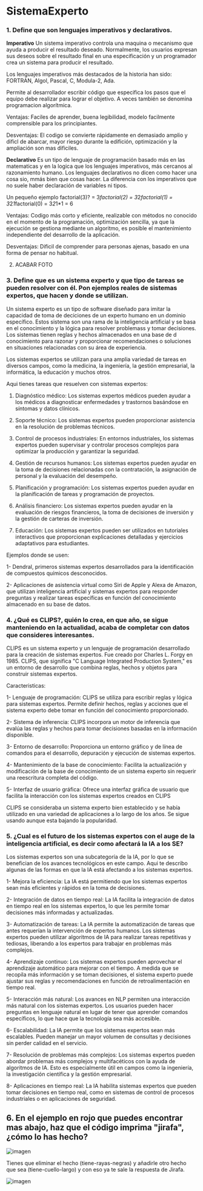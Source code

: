 # SistemaExperto

### **1. Define que son lenguajes imperativos y declarativos.**

**Imperativo**
Un sistema imperativo controla una maquina o mecanismo que ayuda a producir el resultado deseado. Normalmente, los usuarios expresan sus deseos sobre el resultado final en una especificación y un programador crea un sistema para producir el resultado.

Los lenguajes imperativos más destacados de la historia han sido: FORTRAN, Algol,
Pascal, C, Modula-2, Ada.

Permite al desarrollador escribir código que especifica los pasos que el equipo debe realizar para lograr el objetivo. A veces también se denomina programacion algorítmica.

Ventajas: Faciles de aprender, buena legibilidad, modelo facilmente comprensible para los principiantes.

Desventajas: El codigo se convierte rápidamente en demasiado amplio y dificl de abarcar, mayor riesgo durante la edifición, optimización y la ampliación son mas dificiles.

**Declarativo**
Es un tipo de lenguaje de programación basado más en las matematicas y en la logica que los lenguajes imperativos, más cercanos al razonamiento humano. Los lenguajes declarativos no dicen como hacer una cosa sio, mmás bien que cosas hacer. La diferencia con los imperativos que no suele haber declaración de variables ni tipos.

Un pequeño ejemplo  factorial(3)? = 3*factorial(2) = 3*2*factorial(1) = 3*2*1*factorial(0) = 3*2*1*1 = 6

Ventajas: Codigo más corto y eficiente, realizable con métodos no conocido en el momento de la programación, optimización sencilla, ya que la ejecución se gestiona mediante un algoritmo, es posible el mantenimiento independiente del desarrollo de la aplicación.

Desventajas: Dificil de comprender para personas ajenas, basado en una forma de pensar no habitual.


2. ACABAR FOTO




### **3. Define que es un sistema experto y que tipo de tareas se pueden resolver con él. Pon ejemplos reales de sistemas expertos, que hacen y donde se utilizan.**

Un sistema experto es un tipo de software diseñado para imitar la capacidad de toma de deciciones de un experto humano en un dominio específico. Estos sistema son una rama de la inteligencia artificial y se basa en el conocimiento y la lógica para resolver problemass y tomar decisiones. Los sistemas tienen reglas y hechos almacenados en una base de d conocimiento para razonar y proporcionar recomendaciones o soluciones en situaciones relacionadas con su área de experiencia.

Los sistemas expertos se utilizan para una amplia variedad de tareas en diversos campos, como la medicina, la ingeniería, la gestión empresarial, la informática, la educación y muchos otros.

Aqui tienes tareas que resuelven con sistemas expertos:

1. Diagnóstico médico: Los sistemas expertos médicos pueden ayudar a los médicos a diagnosticar enfermedades y trastornos basándose en síntomas y datos clínicos.
   
2. Soporte técnico: Los sistemas expertos pueden proporcionar asistencia en la resolución de problemas técnicos.
   
3. Control de procesos industriales: En entornos industriales, los sistemas expertos pueden supervisar y controlar procesos complejos para optimizar la producción y garantizar la seguridad.
   
4. Gestión de recursos humanos: Los sistemas expertos pueden ayudar en la toma de decisiones relacionadas con la contratación, la asignación de personal y la evaluación del desempeño.

5. Planificación y programación: Los sistemas expertos pueden ayudar en la planificación de tareas y programación de proyectos.

6. Análisis financiero: Los sistemas expertos pueden ayudar en la evaluación de riesgos financieros, la toma de decisiones de inversión y la gestión de carteras de inversión.

7. Educación: Los sistemas expertos pueden ser utilizados en tutoriales interactivos que proporcionan explicaciones detalladas y ejercicios adaptativos para estudiantes.

Ejemplos donde se usen: 

1- Dendral, primeros sistemas expertos desarrollados para la identificación de compuestos químicos desconocidos.

2- Aplicaciones de asistencia virtual como Siri de Apple y Alexa de Amazon, que utilizan inteligencia artificial y sistemas expertos para responder preguntas y realizar tareas específicas en función del conocimiento almacenado en su base de datos.

### **4. ¿Qué es CLIPS?, quién lo crea, en que año, se sigue manteniendo en la actualidad, acaba de completar con datos que consideres interesantes.**

CLIPS es un sistema experto y un lenguaje de programación desarrollado para la creación de sistemas expertos. Fue creado por Charles L. Forgy en 1985. CLIPS, que significa "C Language Integrated Production System," es un entorno de desarrollo que combina reglas, hechos y objetos para construir sistemas expertos.

Caracteristicas: 

1- Lenguaje de programación: CLIPS se utiliza para escribir reglas y lógica para sistemas expertos. Permite definir hechos, reglas y acciones que el sistema experto debe tomar en función del conocimiento proporcionado.

2- Sistema de inferencia: CLIPS incorpora un motor de inferencia que evalúa las reglas y hechos para tomar decisiones basadas en la información disponible.

3- Entorno de desarrollo: Proporciona un entorno gráfico y de línea de comandos para el desarrollo, depuración y ejecución de sistemas expertos.

4- Mantenimiento de la base de conocimiento: Facilita la actualización y modificación de la base de conocimiento de un sistema experto sin requerir una reescritura completa del código.

5- Interfaz de usuario gráfica: Ofrece una interfaz gráfica de usuario que facilita la interacción con los sistemas expertos creados en CLIPS

CLIPS se consideraba un sistema experto bien establecido y se había utilizado en una variedad de aplicaciones a lo largo de los años. Se sigue usando aunque esta bajando la popularidad.

### **5. ¿Cual es el futuro de los sistemas expertos con el auge de la inteligencia artificial, es decir como afectará la IA a los SE?**

Los sistemas expertos son una subcategoría de la IA, por lo que se benefician de los avances tecnológicos en este campo. Aqui te describo algunas de las formas en que la IA está afectando a los sistemas expertos.

1- Mejora la eficiencia: La IA está permitiendo que los sistemas expertos sean más eficientes y rápidos en la toma de decisiones. 

2- Integración de datos en tiempo real: La IA facilita la integración de datos en tiempo real en los sistemas expertos, lo que les permite tomar decisiones más informadas y actualizadas. 

3- Automatización de tareas: La IA permite la automatización de tareas que antes requerían la intervención de expertos humanos. Los sistemas expertos pueden utilizar algoritmos de IA para realizar tareas repetitivas y tediosas, liberando a los expertos para trabajar en problemas más complejos.

4- Aprendizaje continuo: Los sistemas expertos pueden aprovechar el aprendizaje automático para mejorar con el tiempo. A medida que se recopila más información y se toman decisiones, el sistema experto puede ajustar sus reglas y recomendaciones en función de retroalimentación en tiempo real.

5- Interacción más natural: Los avances en NLP permiten una interacción más natural con los sistemas expertos. Los usuarios pueden hacer preguntas en lenguaje natural en lugar de tener que aprender comandos específicos, lo que hace que la tecnología sea más accesible.

6- Escalabilidad: La IA permite que los sistemas expertos sean más escalables. Pueden manejar un mayor volumen de consultas y decisiones sin perder calidad en el servicio.

7- Resolución de problemas más complejos: Los sistemas expertos pueden abordar problemas más complejos y multifacéticos con la ayuda de algoritmos de IA. Esto es especialmente útil en campos como la ingeniería, la investigación científica y la gestión empresarial.

8- Aplicaciones en tiempo real: La IA habilita sistemas expertos que pueden tomar decisiones en tiempo real, como en sistemas de control de procesos industriales o en aplicaciones de seguridad.

## **6. En el ejemplo en rojo que puedes encontrar mas abajo, haz que el código imprima "jirafa", ¿cómo lo has hecho?**


![imagen](https://github.com/Racriberny/SistemaExperto/assets/90463533/c82925d3-2b8e-40ee-a73e-38af661a4bfa)


Tienes que eliminar el hecho (tiene-rayas-negras) y añadirle otro hecho que sea (tiene-cuello-largo) y con eso ya te sale la respuesta de Jirafa.

![imagen](https://github.com/Racriberny/SistemaExperto/assets/90463533/50c2c3e5-5b9b-4183-9dae-261d5a258f09)

